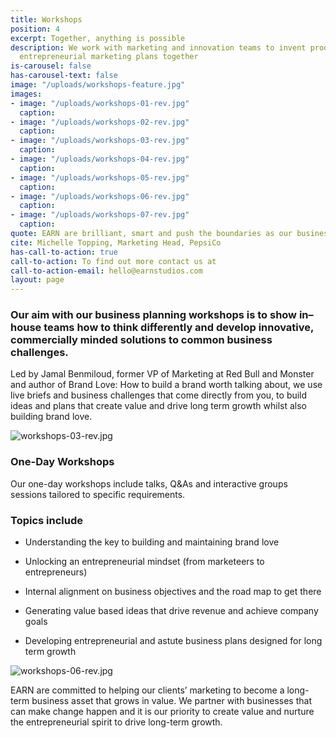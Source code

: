 ```yaml
---
title: Workshops
position: 4
excerpt: Together, anything is possible
description: We work with marketing and innovation teams to invent products and build
  entrepreneurial marketing plans together
is-carousel: false
has-carousel-text: false
image: "/uploads/workshops-feature.jpg"
images:
- image: "/uploads/workshops-01-rev.jpg"
  caption: 
- image: "/uploads/workshops-02-rev.jpg"
  caption: 
- image: "/uploads/workshops-03-rev.jpg"
  caption: 
- image: "/uploads/workshops-04-rev.jpg"
  caption: 
- image: "/uploads/workshops-05-rev.jpg"
  caption: 
- image: "/uploads/workshops-06-rev.jpg"
  caption: 
- image: "/uploads/workshops-07-rev.jpg"
  caption: 
quote: EARN are brilliant, smart and push the boundaries as our business partners
cite: Michelle Topping, Marketing Head, PepsiCo
has-call-to-action: true
call-to-action: To find out more contact us at
call-to-action-email: hello@earnstudios.com
layout: page
---
```


### Our aim with our business planning workshops is to show in–house teams how to think differently and develop innovative, commercially minded solutions to common business challenges.

Led by Jamal Benmiloud, former VP of Marketing at Red Bull and Monster and author of Brand Love: How to build a brand worth talking about, we use live briefs and business challenges that come directly from you, to build ideas and plans that create value and drive long term growth whilst also building brand love.

![workshops-03-rev.jpg](/uploads/workshops-03-rev.jpg)

### One-Day Workshops

Our one-day workshops include talks, Q&As and interactive groups sessions tailored to specific requirements.

### Topics include

* Understanding the key to building and maintaining brand love

* Unlocking an entrepreneurial mindset (from marketeers to entrepreneurs)

* Internal alignment on business objectives and the road map to get there

* Generating value based ideas that drive revenue and achieve company goals

* Developing entrepreneurial and astute business plans designed for long term growth

![workshops-06-rev.jpg](/uploads/workshops-06-rev.jpg)

EARN are committed to helping our clients’ marketing to become a long-term business asset that grows in value. We partner with businesses that can make change happen and it is our priority to create value and nurture the entrepreneurial spirit to drive long-term growth.